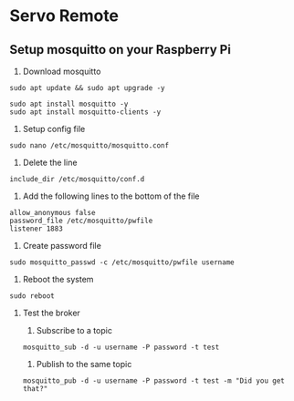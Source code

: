 # Servo Remote

## Setup mosquitto on your Raspberry Pi
1. Download mosquitto

```plaintext
sudo apt update && sudo apt upgrade -y

sudo apt install mosquitto -y
sudo apt install mosquitto-clients -y
```

1. Setup config file
```plaintext
sudo nano /etc/mosquitto/mosquitto.conf
```

1. Delete the line
```plaintext
include_dir /etc/mosquitto/conf.d
```

1. Add the following lines to the bottom of the file
```plaintext
allow_anonymous false
password_file /etc/mosquitto/pwfile
listener 1883
```

1. Create password file
```plaintext
sudo mosquitto_passwd -c /etc/mosquitto/pwfile username
```

1. Reboot the system
```plaintext
sudo reboot
```

1. Test the broker
    1. Subscribe to a topic
    ```plaintext
    mosquitto_sub -d -u username -P password -t test
    ```

    1. Publish to the same topic
    ```plaintext
    mosquitto_pub -d -u username -P password -t test -m "Did you get that?"
    ```
